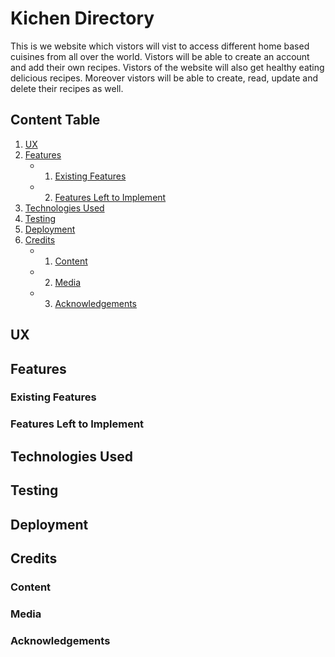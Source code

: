 # Kichen Directory
This is we website which vistors will vist to access different home based cuisines from all over the world. Vistors will be able to create an account and add their own recipes.
Vistors of the website will also get healthy eating delicious recipes. Moreover vistors will be able to create, read, update and delete their recipes as well.
## Content Table

1. [UX](#UX)
2. [Features](#Features)
    +   1. [Existing Features](#existing-features)
    +   2. [Features Left to Implement](#features-left-to-implement)
3. [Technologies Used](#technologies-used)
4. [Testing](#testing)
6. [Deployment](#deployment)
7. [Credits](#credits)
    +   1. [Content](#content)
    +   2. [Media](#media)
    +   3. [Acknowledgements](#acknowledgements)


## UX

## Features

### Existing Features

### Features Left to Implement


## Technologies Used


## Testing



## Deployment


## Credits


### Content

### Media


### Acknowledgements
